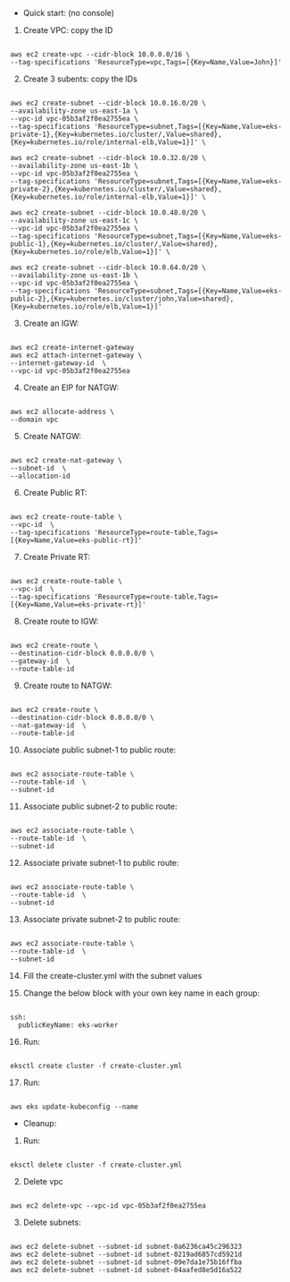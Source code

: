 - Quick start: (no console)

1. Create VPC: copy the ID
<pre><code>
aws ec2 create-vpc --cidr-block 10.0.0.0/16 \
--tag-specifications 'ResourceType=vpc,Tags=[{Key=Name,Value=John}]'
</code></pre>

2. Create 3 subents: copy the IDs

<pre><code>
aws ec2 create-subnet --cidr-block 10.0.16.0/20 \
--availability-zone us-east-1a \
--vpc-id vpc-05b3af2f0ea2755ea \
--tag-specifications 'ResourceType=subnet,Tags=[{Key=Name,Value=eks-private-1},{Key=kubernetes.io/cluster/<cluster_name>,Value=shared},{Key=kubernetes.io/role/internal-elb,Value=1}]' \

aws ec2 create-subnet --cidr-block 10.0.32.0/20 \
--availability-zone us-east-1b \
--vpc-id vpc-05b3af2f0ea2755ea \
--tag-specifications 'ResourceType=subnet,Tags=[{Key=Name,Value=eks-private-2},{Key=kubernetes.io/cluster/<cluster_name>,Value=shared},{Key=kubernetes.io/role/internal-elb,Value=1}]' \

aws ec2 create-subnet --cidr-block 10.0.48.0/20 \
--availability-zone us-east-1c \
--vpc-id vpc-05b3af2f0ea2755ea \
--tag-specifications 'ResourceType=subnet,Tags=[{Key=Name,Value=eks-public-1},{Key=kubernetes.io/cluster/<cluster_name>,Value=shared},{Key=kubernetes.io/role/elb,Value=1}]' \

aws ec2 create-subnet --cidr-block 10.0.64.0/20 \
--availability-zone us-east-1b \
--vpc-id vpc-05b3af2f0ea2755ea \
--tag-specifications 'ResourceType=subnet,Tags=[{Key=Name,Value=eks-public-2},{Key=kubernetes.io/cluster/john,Value=shared},{Key=kubernetes.io/role/elb,Value=1}]' 
</code></pre>

3. Create an IGW: 
<pre><code>
aws ec2 create-internet-gateway 
aws ec2 attach-internet-gateway \
--internet-gateway-id <igw_id> \
--vpc-id vpc-05b3af2f0ea2755ea
</code></pre>

4. Create an EIP for NATGW:
<pre><code>
aws ec2 allocate-address \
--domain vpc
</code></pre>

5. Create NATGW:
<pre><code>
aws ec2 create-nat-gateway \
--subnet-id <public_subnet> \
--allocation-id <eip_id>
</code></pre>

6. Create Public RT:
<pre><code>
aws ec2 create-route-table \
--vpc-id <vpc_id> \
--tag-specifications 'ResourceType=route-table,Tags=[{Key=Name,Value=eks-public-rt}]'
</code></pre>

7. Create Private RT:
<pre><code>
aws ec2 create-route-table \
--vpc-id <vpc_id> \
--tag-specifications 'ResourceType=route-table,Tags=[{Key=Name,Value=eks-private-rt}]'
</code></pre>

8. Create route to IGW:
<pre><code>
aws ec2 create-route \
--destination-cidr-block 0.0.0.0/0 \
--gateway-id <igw_id> \
--route-table-id <public_rt_id>
</code></pre>

9. Create route to NATGW:
<pre><code>
aws ec2 create-route \
--destination-cidr-block 0.0.0.0/0 \
--nat-gateway-id <nat_gw_id> \
--route-table-id <private_rt_id>
</code></pre>

10. Associate public subnet-1 to public route:
<pre><code>
aws ec2 associate-route-table \
--route-table-id <public_rt_id> \
--subnet-id <eks-public-1-id>
</code></pre>

11. Associate public subnet-2 to public route:
<pre><code>
aws ec2 associate-route-table \
--route-table-id <public_rt_id> \
--subnet-id <eks-public-2-id>
</code></pre>

12. Associate private subnet-1 to public route:
<pre><code>
aws ec2 associate-route-table \
--route-table-id <private_rt_id> \
--subnet-id <eks-private-1-id>
</code></pre>

13. Associate private subnet-2 to public route:
<pre><code>    
aws ec2 associate-route-table \
--route-table-id <private_rt_id> \
--subnet-id <eks-private-2-id>
</code></pre>

14. Fill the create-cluster.yml with the subnet values

15. Change the below block with your own key name in each group:
<pre><code>
ssh:
  publicKeyName: eks-worker
</code></pre>

16. Run: 
<pre><code>
eksctl create cluster -f create-cluster.yml
</code></pre>

17. Run:
<pre><code>
aws eks update-kubeconfig --name <cluster_name>
</code></pre>


- Cleanup: 

1. Run:
<pre><code>
eksctl delete cluster -f create-cluster.yml
</code></pre>

2. Delete vpc
<pre><code>
aws ec2 delete-vpc --vpc-id vpc-05b3af2f0ea2755ea
</code></pre>

3. Delete subnets:
<pre><code>
aws ec2 delete-subnet --subnet-id subnet-0a6236ca45c296323
aws ec2 delete-subnet --subnet-id subnet-0219ad6857cd5921d
aws ec2 delete-subnet --subnet-id subnet-09e7da1e75b16ffba
aws ec2 delete-subnet --subnet-id subnet-04aafed8e5d16a522
</code></pre>
